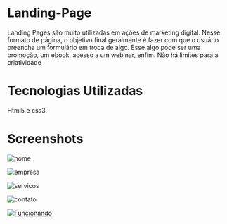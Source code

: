 # Landing-Page
Landing Pages são muito utilizadas em ações de marketing digital. Nesse formato de página, o objetivo final geralmente é fazer com que o usuário preencha um formulário em troca de algo. Esse algo pode ser uma promoção, um ebook, acesso a um webinar, enfim. Não há limites para a criatividade

# Tecnologias Utilizadas
Html5 e css3.
# Screenshots

![home]()

![empresa]()

![servicos]()

![contato]()

[![Funcionando](http://img.youtube.com/vi/NrpnkvXcFjM/0.jpg)](http://www.youtube.com/watch?v=NrpnkvXcFjM "Veja funcionando")
